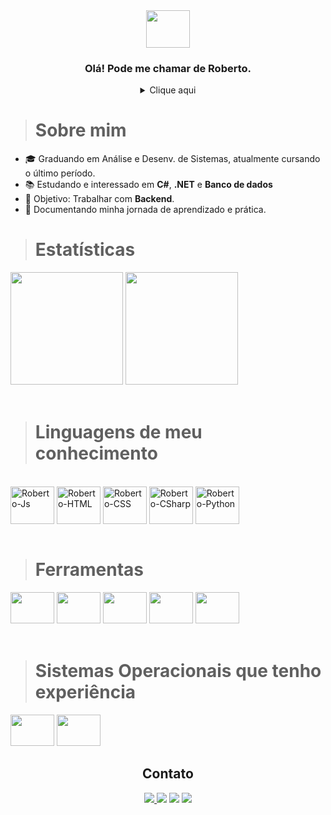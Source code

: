 <div align="center">
  
  <img height="60" width="70" src="https://cdn.jsdelivr.net/gh/devicons/devicon/icons/devicon/devicon-original.svg" />
  
  ### Olá! Pode me chamar de Roberto.
  
</div>

<details align="center"><summary>Clique aqui</summary>
<p>
  
```C#
   Console.WriteLine("Seja muito bem-vindo(a)");
```
</p>
  
</details>

># Sobre mim
>
- 🎓 Graduando em Análise e Desenv. de Sistemas, atualmente cursando o último período.
- 📚 Estudando e interessado em **C#**, **.NET** e **Banco de dados** 
- 🎯 Objetivo: Trabalhar com **Backend**.
- 🚀 Documentando minha jornada de aprendizado e prática.
  
># Estatísticas

 <div>
  
<img height="180em" src="https://github-readme-stats.vercel.app/api?username=robbfreitas&layout=compact&show_icons=true&theme=dark" />
<img height="180em" src="https://github-readme-stats.vercel.app/api/top-langs/?username=robbfreitas&layout=compact&langs_count=7&theme=dark"/>
  
</div><br>
  
># Linguagens de meu conhecimento
  
<div style="display: inline_block"><br>
  
  <img align="center" alt="Roberto-Js" height="60" width="70" src="https://cdn.jsdelivr.net/gh/devicons/devicon/icons/javascript/javascript-original.svg">
  <img align="center" alt="Roberto-HTML" height="60" width="70" src="https://cdn.jsdelivr.net/gh/devicons/devicon/icons/html5/html5-original.svg">
  <img align="center" alt="Roberto-CSS" height="60" width="70" src="https://cdn.jsdelivr.net/gh/devicons/devicon/icons/css3/css3-original.svg">
  <img align="center" alt="Roberto-CSharp" height="60" width="70" src="https://cdn.jsdelivr.net/gh/devicons/devicon/icons/csharp/csharp-original.svg" />
  <img align="center" alt="Roberto-Python" height="60" width="70" src="https://cdn.jsdelivr.net/gh/devicons/devicon/icons/python/python-original.svg" />
  
</div><br>

># Ferramentas

<div style="display: inline_block" >
  
 <img height="50" width="70" src="https://cdn.jsdelivr.net/gh/devicons/devicon/icons/vscode/vscode-original.svg" />
 <img height="50" width="70" src="https://cdn.jsdelivr.net/gh/devicons/devicon/icons/visualstudio/visualstudio-plain.svg" />
 <img height="50" width="70" src="https://cdn.jsdelivr.net/gh/devicons/devicon/icons/git/git-original.svg" />
 <img height="50" width="70" src="https://cdn.jsdelivr.net/gh/devicons/devicon/icons/mysql/mysql-original-wordmark.svg" />
 <img height="50" width="70" src="https://cdn.jsdelivr.net/gh/devicons/devicon/icons/microsoftsqlserver/microsoftsqlserver-plain-wordmark.svg"/>
  
</div><br>

># Sistemas Operacionais que tenho experiência

<div style="display: inline_block">
  
  <img height="50" width="70" src="https://cdn.jsdelivr.net/gh/devicons/devicon/icons/windows8/windows8-original.svg" />
  <img height="50" width="70" src="https://cdn.jsdelivr.net/gh/devicons/devicon/icons/ubuntu/ubuntu-plain.svg" />

</div>
  
<div align="center">
  
  ## Contato
  
  <a target="_blank" href="mailto:robertocompromissos@gmail.com" alt="Gmail">
  <img src="https://img.shields.io/badge/Gmail-D14836?style=for-the-badge&logo=gmail&logoColor=white"</a>
    
  <a target="_blank" href="https://linkedin.com/in/devroberto" alt="Twitter">
  <img src="https://img.shields.io/badge/-Linkedin-00acee?style=for-the-badge&logo=linkedin&logoColor=white" target="_blank"></a>
    
  <a target="_blank" href="https://www.instagram.com/orobertodefreitas/" alt="Instagram">
  <img src="https://img.shields.io/badge/-Instagram-%23E4405F?style=for-the-badge&logo=instagram&logoColor=white" target="_blank"></a>
    
  <a target="_blank" href="https://twitter.com/cyberreplicant" alt="Twitter">
  <img src="https://img.shields.io/badge/-Twitter-00acee?style=for-the-badge&logo=twitter&logoColor=white" target="_blank"></a>
    
</div>

